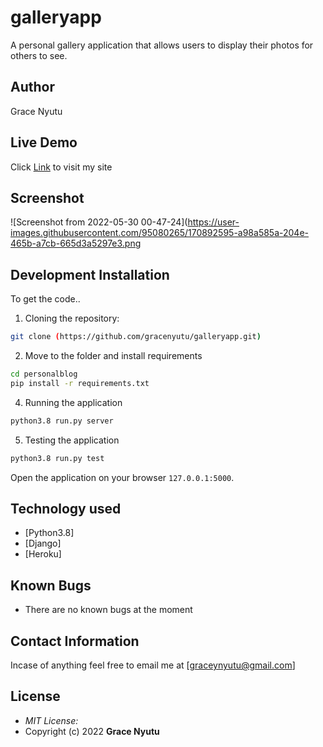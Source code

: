 # galleryapp
A personal gallery application that allows users to display their photos for others to see.

## Author

Grace Nyutu


## Live Demo

Click [Link]() to visit my site

## Screenshot
![Screenshot from 2022-05-30 00-47-24](https://user-images.githubusercontent.com/95080265/170892595-a98a585a-204e-465b-a7cb-665d3a5297e3.png



## Development Installation
To get the code..

1. Cloning the repository:
  ```bash
  git clone (https://github.com/gracenyutu/galleryapp.git)
  ```
2. Move to the folder and install requirements
  ```bash
  cd personalblog
  pip install -r requirements.txt
  ```

4. Running the application
  ```bash
  python3.8 run.py server
  ```
5. Testing the application
  ```bash
  python3.8 run.py test
  ```
Open the application on your browser `127.0.0.1:5000`.


## Technology used

* [Python3.8]
* [Django]
* [Heroku]


## Known Bugs
* There are no known bugs at the moment

## Contact Information 

Incase of anything feel free to email me at [graceynyutu@gmail.com]

## License
* *MIT License:*
* Copyright (c) 2022 **Grace Nyutu** 
